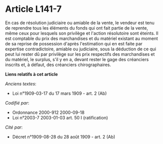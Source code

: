 # Article L141-7

En cas de résolution judiciaire ou amiable de la vente, le vendeur est tenu de reprendre tous les éléments du fonds qui ont
fait partie de la vente, même ceux pour lesquels son privilège et l'action résolutoire sont éteints. Il est comptable du prix
des marchandises et du matériel existant au moment de sa reprise de possession d'après l'estimation qui en est faite par
expertise contradictoire, amiable ou judiciaire, sous la déduction de ce qui peut lui rester dû par privilège sur les prix
respectifs des marchandises et du matériel, le surplus, s'il y en a, devant rester le gage des créanciers inscrits et, à
défaut, des créanciers chirographaires.

**Liens relatifs à cet article**

_Anciens textes_:

  - Loi n°1909-03-17 du 17 mars 1909 - art. 2 (Ab)

_Codifié par_:

  - Ordonnance 2000-912 2000-09-18
  - Loi n°2003-7 2003-01-03 art. 50 I (ratification)

_Cité par_:

  - Décret n°1909-08-28 du 28 août 1909 - art. 2 (Ab)
